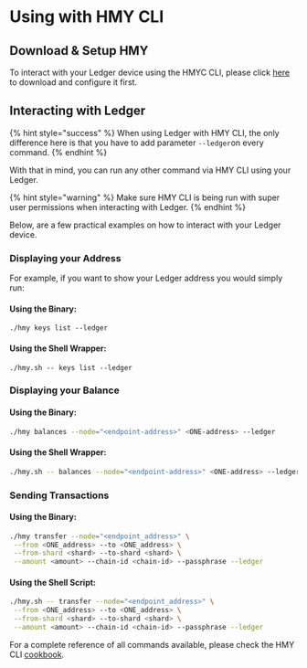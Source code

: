 # Using with HMY CLI

## Download & Setup HMY

To interact with your Ledger device using the HMYC CLI, please click [here](https://docs.harmony.one/home/wallets/harmony-cli/download-setup) to download and configure it first.

## Interacting with Ledger

{% hint style="success" %}
When using Ledger with HMY CLI, the only difference here is that you have to add parameter `--ledger`on every command.
{% endhint %}

With that in mind, you can run any other command via HMY CLI using your Ledger.

{% hint style="warning" %}
Make sure HMY CLI is being run with super user permissions when interacting with Ledger.
{% endhint %}

Below, are a few practical examples on how to interact with your Ledger device.

### Displaying your Address

For example, if you want to show your Ledger address you would simply run:

#### Using the Binary:

```text
./hmy keys list --ledger
```

#### Using the Shell Wrapper:

```text
./hmy.sh -- keys list --ledger
```

### Displaying your Balance

#### Using the Binary:

```bash
./hmy balances --node="<endpoint-address>" <ONE-address> --ledger
```

#### Using the Shell Wrapper:

```bash
./hmy.sh -- balances --node="<endpoint-address>" <ONE-address> --ledger
```

### Sending Transactions

#### Using the Binary:

```bash
./hmy transfer --node="<endpoint_address>" \
 --from <ONE_address> --to <ONE_address> \
 --from-shard <shard> --to-shard <shard> \
 --amount <amount> --chain-id <chain-id> --passphrase --ledger
```

#### Using the Shell Script:

```bash
./hmy.sh -- transfer --node="<endpoint_address>" \
 --from <ONE_address> --to <ONE_address> \
 --from-shard <shard> --to-shard <shard> \
 --amount <amount> --chain-id <chain-id> --passphrase --ledger
```

For a complete reference of all commands available, please check the HMY CLI [cookbook](https://docs.harmony.one/home/wallets/harmony-cli/cookbook).

